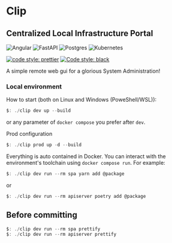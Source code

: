 # Clip
## Centralized Local Infrastructure Portal
![Angular](https://img.shields.io/badge/angular-%23DD0031.svg?style=for-the-badge&logo=angular&logoColor=white)
![FastAPI](https://img.shields.io/badge/FastAPI-005571?style=for-the-badge&logo=fastapi)
![Postgres](https://img.shields.io/badge/postgres-%23316192.svg?style=for-the-badge&logo=postgresql&logoColor=white)
![Kubernetes](https://img.shields.io/badge/kubernetes-%23326ce5.svg?style=for-the-badge&logo=kubernetes&logoColor=white)

[![code style: prettier](https://img.shields.io/badge/code_style-prettier-ff69b4.svg?style=flat-square)](https://github.com/prettier/prettier)
[![Code style: black](https://img.shields.io/badge/code%20style-black-000000.svg)](https://github.com/psf/black)

A simple remote web gui for a glorious System Administration!

### Local environment

How to start (both on Linux and Windows (PoweShell/WSL)):
```powershell
$: ./clip dev up --build
```
or any parameter of `docker compose` you prefer after `dev`.

Prod configuration
```powershell
$: ./clip prod up -d --build
```

Everything is auto contained in Docker. You can interact with the environment's toolchain using `docker compose run`. For example:
```powershell
$: ./clip dev run --rm spa yarn add @package
```
or
```powershell
$: ./clip dev run --rm apiserver poetry add @package
```

## Before committing
```powershell
$: ./clip dev run --rm spa prettify
$: ./clip dev run --rm apiserver prettify
```